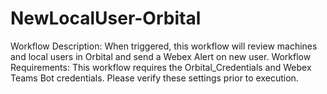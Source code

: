 # NewLocalUser-Orbital
Workflow Description: When triggered, this workflow will review machines and local users in Orbital and send a Webex Alert on new user.   Workflow Requirements: This workflow requires the Orbital_Credentials and Webex Teams Bot credentials.  Please verify these settings prior to execution.

